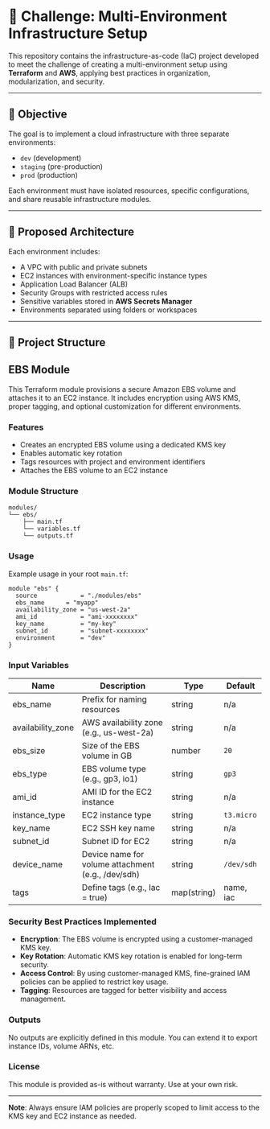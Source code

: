 # 🚀 Challenge: Multi-Environment Infrastructure Setup

This repository contains the infrastructure-as-code (IaC) project developed to meet the challenge of creating a multi-environment setup using **Terraform** and **AWS**, applying best practices in organization, modularization, and security.

---

## 📌 Objective

The goal is to implement a cloud infrastructure with three separate environments:

- `dev` (development)
- `staging` (pre-production)
- `prod` (production)

Each environment must have isolated resources, specific configurations, and share reusable infrastructure modules.

---

## 🧱 Proposed Architecture

Each environment includes:

- A VPC with public and private subnets
- EC2 instances with environment-specific instance types
- Application Load Balancer (ALB)
- Security Groups with restricted access rules
- Sensitive variables stored in **AWS Secrets Manager**
- Environments separated using folders or workspaces

---

## 📁 Project Structure

## EBS Module

This Terraform module provisions a secure Amazon EBS volume and attaches it to an EC2 instance. It includes encryption using AWS KMS, proper tagging, and optional customization for different environments.

### Features

- Creates an encrypted EBS volume using a dedicated KMS key
- Enables automatic key rotation
- Tags resources with project and environment identifiers
- Attaches the EBS volume to an EC2 instance

### Module Structure

```
modules/
└── ebs/
    ├── main.tf
    └── variables.tf
    └── outputs.tf
```

### Usage

Example usage in your root `main.tf`:

```hcl
module "ebs" {
  source            = "./modules/ebs"
  ebs_name      = "myapp"
  availability_zone = "us-west-2a"
  ami_id            = "ami-xxxxxxxx"
  key_name          = "my-key"
  subnet_id         = "subnet-xxxxxxxx"
  environment       = "dev"
}
```

### Input Variables

| Name              | Description                                         | Type   | Default     |
|-------------------|-----------------------------------------------------|--------|-------------|
| ebs_name          | Prefix for naming resources                         | string | n/a         |
| availability_zone | AWS availability zone (e.g., us-west-2a)            | string | n/a         |
| ebs_size          | Size of the EBS volume in GB                        | number | `20`        |
| ebs_type          | EBS volume type (e.g., gp3, io1)                    | string | `gp3`       |
| ami_id            | AMI ID for the EC2 instance                         | string | n/a         |
| instance_type     | EC2 instance type                                   | string | `t3.micro`  |
| key_name          | EC2 SSH key name                                    | string | n/a         |
| subnet_id         | Subnet ID for EC2                                   | string | n/a         |
| device_name       | Device name for volume attachment (e.g., /dev/sdh)  | string | `/dev/sdh`  |
| tags              | Define tags (e.g., Iac = true)                      | map(string) | name, iac       |

### Security Best Practices Implemented

- **Encryption**: The EBS volume is encrypted using a customer-managed KMS key.
- **Key Rotation**: Automatic KMS key rotation is enabled for long-term security.
- **Access Control**: By using customer-managed KMS, fine-grained IAM policies can be applied to restrict key usage.
- **Tagging**: Resources are tagged for better visibility and access management.

### Outputs

No outputs are explicitly defined in this module. You can extend it to export instance IDs, volume ARNs, etc.

### License

This module is provided as-is without warranty. Use at your own risk.

---

**Note**: Always ensure IAM policies are properly scoped to limit access to the KMS key and EC2 instance as needed.



